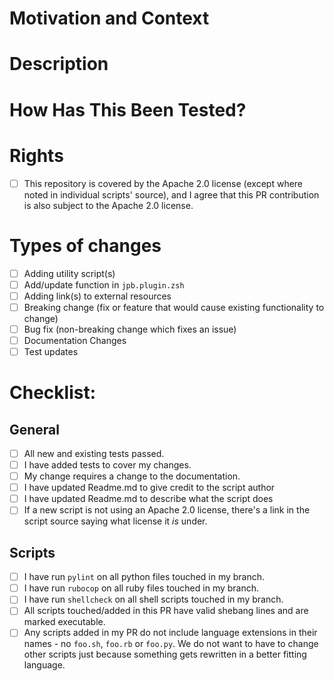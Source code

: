 <!--- Provide a general summary of your changes in the Title above -->

# Motivation and Context
<!--- Why is this change required? What problem does it solve? -->
<!--- If it fixes an open issue, please link to the issue here. -->

# Description
<!--- Describe your changes in detail -->

# How Has This Been Tested?
<!--- Please describe in detail how you tested your changes. -->
<!--- Include details of your testing environment, and the tests you ran to -->
<!--- see how your change affects other areas of the code, etc. -->

# Rights

- [ ] This repository is covered by the Apache 2.0 license (except where noted in individual scripts' source), and I agree that this PR contribution is also subject to the Apache 2.0 license.

# Types of changes
<!--- What types of changes does your code introduce? Put an `x` in all the boxes that apply: -->
- [ ] Adding utility script(s)
- [ ] Add/update function in `jpb.plugin.zsh`
- [ ] Adding link(s) to external resources
- [ ] Breaking change (fix or feature that would cause existing functionality to change)
- [ ] Bug fix (non-breaking change which fixes an issue)
- [ ] Documentation Changes
- [ ] Test updates

# Checklist:
<!--- Go over all the following points, and put an `x` in all the boxes that apply. -->
<!--- If you're unsure about any of these, don't hesitate to ask on Slack -->

## General
- [ ] All new and existing tests passed.
- [ ] I have added tests to cover my changes.
- [ ] My change requires a change to the documentation.
- [ ] I have updated Readme.md to give credit to the script author
- [ ] I have updated Readme.md to describe what the script does
- [ ] If a new script is not using an Apache 2.0 license, there's a link in the script source saying what license it _is_ under.

## Scripts
- [ ] I have run `pylint` on all python files touched in my branch.
- [ ] I have run `rubocop` on all ruby files touched in my branch.
- [ ] I have run `shellcheck` on all shell scripts touched in my branch.
- [ ] All scripts touched/added in this PR have valid shebang lines and are marked executable.
- [ ] Any scripts added in my PR do not include language extensions in their names - no `foo.sh`, `foo.rb` or `foo.py`. We do not want to have to change other scripts just because something gets rewritten in a better fitting language.
